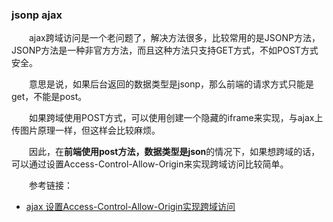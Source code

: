 ### jsonp ajax

　　ajax跨域访问是一个老问题了，解决方法很多，比较常用的是JSONP方法，JSONP方法是一种非官方方法，而且这种方法只支持GET方式，不如POST方式安全。

　　意思是说，如果后台返回的数据类型是jsonp，那么前端的请求方式只能是get，不能是post。

　　如果跨域使用POST方式，可以使用创建一个隐藏的iframe来实现，与ajax上传图片原理一样，但这样会比较麻烦。

　　因此，在**前端使用post方法，数据类型是json**的情况下，如果想跨域的话，可以通过设置Access-Control-Allow-Origin来实现跨域访问比较简单。

　　参考链接：

- [ajax 设置Access-Control-Allow-Origin实现跨域访问](https://blog.csdn.net/fdipzone/article/details/46390573/)
